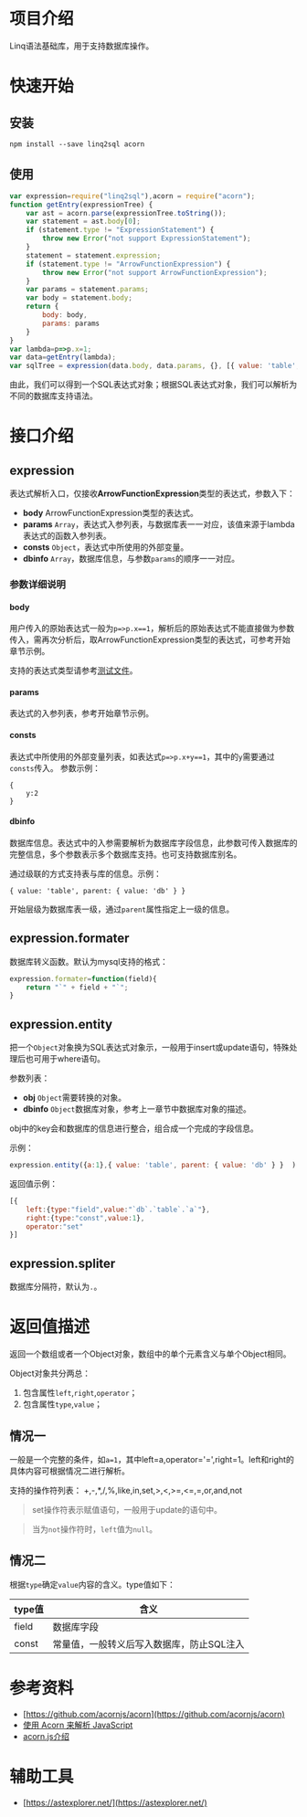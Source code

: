 
# 项目介绍

Linq语法基础库，用于支持数据库操作。

# 快速开始

## 安装

```
npm install --save linq2sql acorn
```

## 使用

```javascript
var expression=require("linq2sql"),acorn = require("acorn");
function getEntry(expressionTree) {
    var ast = acorn.parse(expressionTree.toString());
    var statement = ast.body[0];
    if (statement.type != "ExpressionStatement") {
        throw new Error("not support ExpressionStatement");
    }
    statement = statement.expression;
    if (statement.type != "ArrowFunctionExpression") {
        throw new Error("not support ArrowFunctionExpression");
    }
    var params = statement.params;
    var body = statement.body;
    return {
        body: body,
        params: params
    }
}
var lambda=p=>p.x=1;
var data=getEntry(lambda);
var sqlTree = expression(data.body, data.params, {}, [{ value: 'table', parent: { value: 'db' } }]);
```
由此，我们可以得到一个SQL表达式对象；根据SQL表达式对象，我们可以解析为不同的数据库支持语法。

# 接口介绍

## expression

表达式解析入口，仅接收**ArrowFunctionExpression**类型的表达式，参数入下：

* **body** ArrowFunctionExpression类型的表达式。
* **params** ```Array```，表达式入参列表，与数据库表一一对应，该值来源于lambda表达式的函数入参列表。
* **consts** ```Object```，表达式中所使用的外部变量。
* **dbinfo** ```Array```，数据库信息，与参数```params```的顺序一一对应。

### 参数详细说明

#### body

用户传入的原始表达式一般为```p=>p.x==1```，解析后的原始表达式不能直接做为参数传入，需再次分析后，取ArrowFunctionExpression类型的表达式，可参考开始章节示例。

支持的表达式类型请参考[测试文件](./test/expression.js)。

#### params

表达式的入参列表，参考开始章节示例。

#### consts

表达式中所使用的外部变量列表，如表达式```p=>p.x+y==1```，其中的```y```需要通过```consts```传入。
参数示例：
```
{
    y:2
}
```
#### dbinfo

数据库信息。表达式中的入参需要解析为数据库字段信息，此参数可传入数据库的完整信息，多个参数表示多个数据库支持。也可支持数据库别名。

通过级联的方式支持表与库的信息。示例：

```
{ value: 'table', parent: { value: 'db' } }    
```

开始层级为数据库表一级，通过```parent```属性指定上一级的信息。

## expression.formater

数据库转义函数。默认为mysql支持的格式：
```javascript
expression.formater=function(field){
    return "`" + field + "`";  
}
```
## expression.entity

把一个```Object```对象换为SQL表达式对象示，一般用于insert或update语句，特殊处理后也可用于where语句。

参数列表：

* **obj** ```Object```需要转换的对象。
* **dbinfo** ```Object```数据库对象，参考上一章节中数据库对象的描述。

obj中的key会和数据库的信息进行整合，组合成一个完成的字段信息。

示例：
```javascript
expression.entity({a:1},{ value: 'table', parent: { value: 'db' } }  )
```
返回值示例：
```javascript
[{
    left:{type:"field",value:"`db`.`table`.`a`"},
    right:{type:"const",value:1},
    operator:"set"
}]
```
## expression.spliter

数据库分隔符，默认为```.```。

# 返回值描述

返回一个数组或者一个Object对象，数组中的单个元素含义与单个Object相同。

Object对象共分两总：

1. 包含属性```left```,```right```,```operator```；
2. 包含属性```type```,```value```；

## 情况一

一般是一个完整的条件，如```a=1```，其中left=a,operator='=',right=1。left和right的具体内容可根据情况二进行解析。

支持的操作符列表：
+,-,*,/,%,like,in,set,>,<,>=,<=,=,or,and,not

> set操作符表示赋值语句，一般用于update的语句中。

> 当为```not```操作符时，```left```值为```null```。

## 情况二

根据```type```确定```value```内容的含义。type值如下：

|type值   |含义    |
|----|----|
|field|数据库字段|
|const|常量值，一般转义后写入数据库，防止SQL注入|

# 参考资料

* [https://github.com/acornjs/acorn](https://github.com/acornjs/acorn)
* [使用 Acorn 来解析 JavaScript](https://segmentfault.com/a/1190000007473065)
* [acorn.js介绍](https://www.jianshu.com/p/8c813abd59cd)

# 辅助工具

* [https://astexplorer.net/](https://astexplorer.net/)